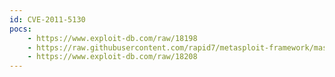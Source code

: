 ```yaml
---
id: CVE-2011-5130
pocs:
    - https://www.exploit-db.com/raw/18198
    - https://raw.githubusercontent.com/rapid7/metasploit-framework/master/modules/exploits/multi/http/familycms_less_exec.rb
    - https://www.exploit-db.com/raw/18208
---
```

